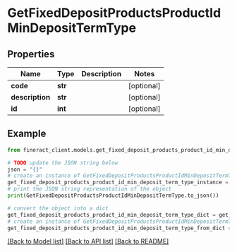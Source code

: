 # GetFixedDepositProductsProductIdMinDepositTermType


## Properties

Name | Type | Description | Notes
------------ | ------------- | ------------- | -------------
**code** | **str** |  | [optional] 
**description** | **str** |  | [optional] 
**id** | **int** |  | [optional] 

## Example

```python
from fineract_client.models.get_fixed_deposit_products_product_id_min_deposit_term_type import GetFixedDepositProductsProductIdMinDepositTermType

# TODO update the JSON string below
json = "{}"
# create an instance of GetFixedDepositProductsProductIdMinDepositTermType from a JSON string
get_fixed_deposit_products_product_id_min_deposit_term_type_instance = GetFixedDepositProductsProductIdMinDepositTermType.from_json(json)
# print the JSON string representation of the object
print(GetFixedDepositProductsProductIdMinDepositTermType.to_json())

# convert the object into a dict
get_fixed_deposit_products_product_id_min_deposit_term_type_dict = get_fixed_deposit_products_product_id_min_deposit_term_type_instance.to_dict()
# create an instance of GetFixedDepositProductsProductIdMinDepositTermType from a dict
get_fixed_deposit_products_product_id_min_deposit_term_type_from_dict = GetFixedDepositProductsProductIdMinDepositTermType.from_dict(get_fixed_deposit_products_product_id_min_deposit_term_type_dict)
```
[[Back to Model list]](../README.md#documentation-for-models) [[Back to API list]](../README.md#documentation-for-api-endpoints) [[Back to README]](../README.md)


